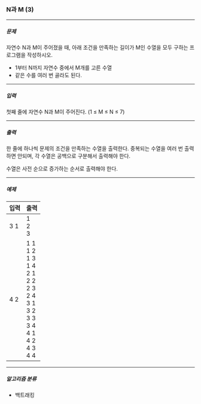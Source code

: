 ### N과 M (3)

***

##### 문제
자연수 N과 M이 주어졌을 때, 아래 조건을 만족하는 길이가 M인 수열을 모두 구하는 프로그램을 작성하시오.

* 1부터 N까지 자연수 중에서 M개를 고른 수열
* 같은 수를 여러 번 골라도 된다.

***

##### 입력
첫째 줄에 자연수 N과 M이 주어진다. (1 ≤ M ≤ N ≤ 7)

***

##### 출력
한 줄에 하나씩 문제의 조건을 만족하는 수열을 출력한다. 중복되는 수열을 여러 번 출력하면 안되며, 각 수열은 공백으로 구분해서 출력해야 한다.

수열은 사전 순으로 증가하는 순서로 출력해야 한다.
***

##### 예제
| 입력  | 출력                                                                                                                          |
|-----|-----------------------------------------------------------------------------------------------------------------------------|
| 3 1 | 1<br/>2<br/>3                                                                                                               |
| 4 2 | 1 1<br/>1 2<br/>1 3<br/>1 4<br/>2 1<br/>2 2<br/>2 3<br/>2 4<br/>3 1<br/>3 2<br/>3 3<br/>3 4<br/>4 1<br/>4 2<br/>4 3<br/>4 4 |

***

##### 알고리즘 분류
* 백트래킹
